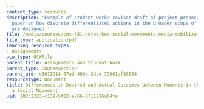 ```yaml
---
content_type: resource
description: 'Example of student work: revised draft of project proposal for a research
  paper on how discrete differentiated actions in the broader scope of a social movement
  are designed.'
file: /media/courses/cms-361-networked-social-movements-media-mobilization-spring-2014/282c2323c1395f82e7662711226a64fe_MITCMS_361S14_FinalProject.pdf
file_type: application/pdf
learning_resource_types:
- Assignments
ocw_type: OCWFile
parent_title: Assignments and Student Work
parent_type: CourseSection
parent_uid: c3011914-67ad-400b-3dcd-79061af38854
resourcetype: Document
title: Differences in Desired and Actual Outcomes between Moments in the course of
  a Social Movement
uid: 282c2323-c139-5f82-e766-2711226a64fe
---
```

